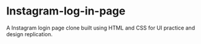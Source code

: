 # Instagram-log-in-page
A Instagram login page clone built using HTML and CSS for UI practice and design replication.
